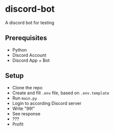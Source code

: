# discord-bot

A discord bot for testing

## Prerequisites

- Python
- Discord Account
- Discord App + Bot

## Setup

- Clone the repo
- Create and fill `.env` file, based on `.env.template`
- Run `main.py`
- Login to according Discord server
- Write "99!"
- See response
- ???
- Profit